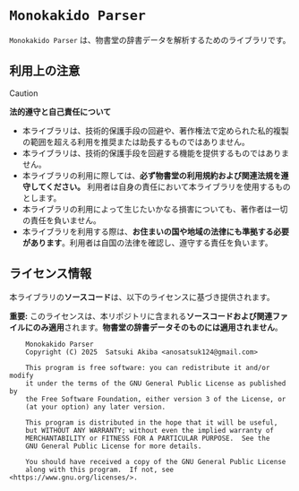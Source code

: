 # `Monokakido Parser`

`Monokakido Parser` は、物書堂の辞書データを解析するためのライブラリです。

## 利用上の注意

> [!CAUTION]
>
> **法的遵守と自己責任について**
>
> - 本ライブラリは、技術的保護手段の回避や、著作権法で定められた私的複製の範囲を超える利用を推奨または助長するものではありません。
> - 本ライブラリは、技術的保護手段を回避する機能を提供するものではありません。
> - 本ライブラリの利用に際しては、**必ず物書堂の利用規約および関連法規を遵守してください。** 利用者は自身の責任において本ライブラリを使用するものとします。
> - 本ライブラリの利用によって生じたいかなる損害についても、著作者は一切の責任を負いません。
> - 本ライブラリを利用する際は、**お住まいの国や地域の法律にも準拠する必要があります**。利用者は自国の法律を確認し、遵守する責任を負います。

## ライセンス情報

本ライブラリの**ソースコード**は、以下のライセンスに基づき提供されます。

**重要:** このライセンスは、本リポジトリに含まれる**ソースコードおよび関連ファイルにのみ適用**されます。**物書堂の辞書データそのものには適用されません**。

```
    Monokakido Parser
    Copyright (C) 2025  Satsuki Akiba <anosatsuk124@gmail.com>

    This program is free software: you can redistribute it and/or modify
    it under the terms of the GNU General Public License as published by
    the Free Software Foundation, either version 3 of the License, or
    (at your option) any later version.

    This program is distributed in the hope that it will be useful,
    but WITHOUT ANY WARRANTY; without even the implied warranty of
    MERCHANTABILITY or FITNESS FOR A PARTICULAR PURPOSE.  See the
    GNU General Public License for more details.

    You should have received a copy of the GNU General Public License
    along with this program.  If not, see <https://www.gnu.org/licenses/>.
```

